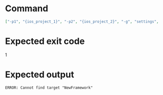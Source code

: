 # Command
```json
["-p1", "{ios_project_1}", "-p2", "{ios_project_2}", "-g", "settings", "-t", "NewFramework"]
```

# Expected exit code
1

# Expected output
```
ERROR: Cannot find target "NewFramework"

```
